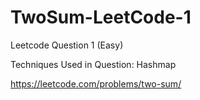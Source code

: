 # TwoSum-LeetCode-1

Leetcode Question 1 (Easy)

Techniques Used in Question:
Hashmap

https://leetcode.com/problems/two-sum/
